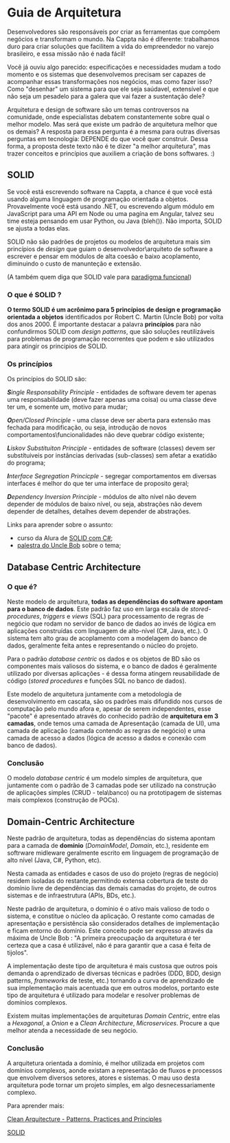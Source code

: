 # Guia de Arquitetura

Desenvolvedores são responsáveis por criar as ferramentas que compõem negócios e transformam o mundo. Na Cappta não é diferente: trabalhamos duro para criar soluções que facilitem a vida do empreendedor no varejo brasileiro, e essa missão não é nada fácil! 

Você já ouviu algo parecido: especificações e necessidades mudam a todo momento e os sistemas que desenvolvemos precisam ser capazes de acompanhar essas transformações nos negócios, mas como fazer isso? Como "desenhar" um sistema para que ele seja saúdavel, extensível e que não seja um pesadelo para a galera que vai fazer a sustentação dele?

Arquitetura e design de software são um temas controversos na comunidade, onde especialistas debatem constantemente sobre qual o melhor modelo. Mas será que existe um padrão de arquitetura melhor que os demais? A resposta para essa pergunta é a mesma para outras diversas perguntas em tecnologia: DEPENDE do que você quer construir. Dessa forma, a proposta deste texto não é te dizer "a melhor arquitetura", mas trazer conceitos e princípios que auxiliem a criação de bons softwares. :)

## SOLID

Se você está escrevendo software na Cappta, a chance é que você está usando alguma linguagem de programação orientada a objetos. Provavelmente você está usando .NET, ou escrevendo algum módulo em JavaScript para uma API em Node ou uma pagína em Angular, talvez seu time esteja pensando em usar Python, ou Java (bleh()). Não importa, SOLID se ajusta a todas elas.

SOLID não são padrões de projetos ou modelos de arquitetura mais sim princípios de *design* que guiam o desenvolvedor\arquiteto de software a escrever e pensar em módulos de alta coesão e baixo acoplamento, diminuindo o custo de manunteção e extensão.

(A também quem diga que SOLID vale para [paradigma funcional](http://blog.ploeh.dk/2014/03/10/solid-the-next-step-is-functional/))

### O que é SOLID ?

**O termo SOLID é um acrônimo para 5 princípios de design e programação orientada a objetos** identificados por Robert C. Martin (Uncle Bob) por volta dos anos 2000. É importante destacar a palavra **princípios** para não confundirmos SOLID com *design patterns*, que são soluções reutilizáveis para problemas de programação recorrentes que podem e são utilizados para atingir os principios de SOLID.

### Os princípios
Os princípios do SOLID são:

_**S**ingle Responsability Principle_
    - entidades de software devem ter apenas uma responsabilidade (deve fazer apenas uma coisa) ou uma classe deve ter um, e somente um, motivo para mudar;

_**O**pen/Closed Principle_
    - uma classe deve ser aberta para extensão mas fechada para modificação, ou seja, introdução de novos comportamentos\funcionalidades não deve quebrar código existente;

_**L**iskov Substituiton Principle_
    - entidades de software (classes) devem ser substítuiveis por instâncias derivadas (sub-classes) sem afetar a exatidão do programa;

_**I**nterface Segregation Princicple_
    - segregar comportamentos em diversas interfaces é melhor do que ter uma interface de proposito geral;

_**D**ependency Inversion Principle_
    - módulos de alto nível não devem depender de módulos de baixo nível, ou seja, abstrações não devem depender de detalhes, detalhes devem depender de abstrações.

Links para aprender sobre o assunto:

- curso da Alura de [SOLID com C#](https://cursos.alura.com.br/course/orientacao-a-objetos-avancada-e-principios-solid-csharp);
- [palestra do Uncle Bob](https://www.youtube.com/watch?v=t86v3N4OshQ) sobre o tema;

## Database Centric Architecture

### O que é?
Neste modelo de arquitetura, **todas as dependências do software apontam para o banco de dados**. Este padrão faz uso em larga escala de _stored-procedures_, _triggers_ e _views_ (SQL) para processamento de regras de negócio que rodam no servidor de banco de dados ao invés de lógica em aplicações construídas com linguagem de alto-nível (C#, Java, etc.). O sistema tem alto grau de acoplamento com a modelagem do banco de dados, geralmente feita antes e representando o núcleo do projeto.

Para o padrão *database centric* os dados e os objetos de BD são os componentes mais valiosos do sistema, e o banco de dados é geralmente utilizado por diversas aplicações - é dessa forma atingem reusabilidade de código (_stored procedures_ e funções SQL no banco de dados).

Este modelo de arquitetura juntamente com a metodologia de desenvolvimento em cascata, são os padrões mais difundido nos cursos de computação pelo mundo afora e, apesar de serem independentes, esse "pacote" é apresentado através do conhecido padrão de **arquitetura em 3 camadas**, onde temos uma camada de Apresentação (camada de UI), uma camada de aplicação (camada contendo as regras de negócio) e uma camada de acesso a dados (lógica de acesso a dados e conexão com banco de dados).

### Conclusão

O modelo *database centric* é um modelo simples de arquitetura, que juntamente com o padrão de 3 camadas pode ser utilizado na construção de aplicações simples (CRUD - tela\banco) ou na prototipagem de sistemas mais complexos (construção de POCs).

## Domain-Centric Architecture

Neste padrão de arquitetura, todas as dependências do sistema apontam para a camada de **domínio** (*DomainModel*, *Domain*, etc.), residente em softrware midleware geralmente escrito em linguagem de programação de alto nível (Java, C#, Python, etc). 

Nesta camada as entidades e casos de uso do projeto (regras de negócio) residem isoladas do restante,permitindo extensa cobertura de teste do domínio livre de dependências das demais camadas do projeto, de outros sistemas e de infraestrutura (APIs, BDs, etc.).

Neste padrão de arquitetura, o domínio é o ativo mais valioso de todo o sistema, e constitue o núcleo da aplicação. O restante como camadas de apresentação e persistência são considerados detalhes de implementação e ficam entorno do domínio. Este conceito pode ser expresso através da máxima de Uncle Bob : "A primeira preocupação da arquitetura é ter certeza que a casa é utilizável, não é para garantir que a casa é feita de tijolos".

A implementação deste tipo de arquitetura é mais custosa que outros pois demanda o aprendizado de diversas técnicas e padrões (DDD, BDD, design patterns, _frameworks_ de teste, etc.) tornando a curva de aprendizado de sua implementação mais acentuada que em outros modelos, portanto este tipo de arquitetura é utilizado para modelar e resolver problemas de domínios complexos.

Existem muitas implementações de arquiteturas *Domain Centric*, entre elas a _Hexagonal_, a _Onion_ e a _Clean Architecture_, _Microservices_. Procure a que melhor atenda a necessidade de seu negócio.

### Conclusão

A arquitetura orientada a domínio, é melhor utilizada em projetos com domínios complexos, aonde existam a representação de fluxos e processos que envolvem diversos setores, atores e sistemas. O mau uso desta arquitetura pode tornar um projeto simples, em algo desnecessariamente complexo.

Para aprender mais: 

[Clean Arquitecture - Patterns, Practices and Principles](https://www.pluralsight.com/courses/clean-architecture-patterns-practices-principles)

[SOLID](https://en.wikipedia.org/wiki/SOLID)

